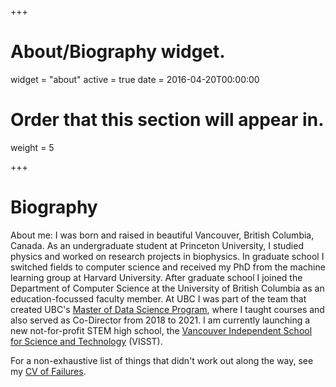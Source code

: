 +++
# About/Biography widget.
widget = "about"
active = true
date = 2016-04-20T00:00:00

# Order that this section will appear in.
weight = 5

 
+++

# Biography

<!-- Hello! I am the ~40 trillion gut bacteria, plus some smaller number of human cells, collectively known as Mike Gelbart. -->

About me: I was born and raised in beautiful Vancouver, British Columbia, Canada. As an undergraduate student at Princeton University, I studied physics and worked on research projects in biophysics. In graduate school I switched fields to computer science and received my PhD from the machine learning group at Harvard University. After graduate school I joined the Department of Computer Science at the University of British Columbia as an education-focussed faculty member. At UBC I was part of the team that created UBC's [Master of Data Science Program](https://masterdatascience.ubc.ca/), where I taught courses and also served as Co-Director from 2018 to 2021. I am currently launching a new not-for-profit STEM high school, the [Vancouver Independent School for Science and Technology](https://www.visst.ca) (VISST).

For a non-exhaustive list of things that didn't work out along the way, see my [CV of Failures](https://www.mikegelbart.com/files/cv.pdf).
